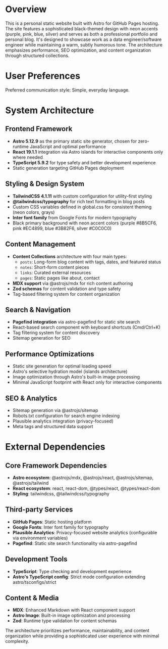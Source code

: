 # Overview

This is a personal static website built with Astro for GitHub Pages hosting. The site features a sophisticated black-themed design with neon accents (purple, pink, blue, silver) and serves as both a professional portfolio and personal blog. It's designed to showcase work as a data engineer/software engineer while maintaining a warm, subtly humorous tone. The architecture emphasizes performance, SEO optimization, and content organization through structured collections.

# User Preferences

Preferred communication style: Simple, everyday language.

# System Architecture

## Frontend Framework
- **Astro 5.12.9** as the primary static site generator, chosen for zero-runtime JavaScript and optimal performance
- **React 19.1.1** integration via Astro islands for interactive components only where needed
- **TypeScript 5.9.2** for type safety and better development experience
- Static generation targeting GitHub Pages deployment

## Styling & Design System
- **TailwindCSS 4.1.11** with custom configuration for utility-first styling
- **@tailwindcss/typography** for rich text formatting in blog posts
- Custom CSS variables defined in global.css for consistent theming (neon colors, grays)
- **Inter font family** from Google Fonts for modern typography
- Black primary background with neon accent colors (purple #8B5CF6, pink #EC4899, blue #3B82F6, silver #C0C0C0)

## Content Management
- **Content Collections** architecture with four main types:
  - `posts`: Long-form blog content with tags, dates, and featured status
  - `notes`: Short-form content pieces
  - `links`: Curated external resources
  - `pages`: Static pages like about, contact
- **MDX support** via @astrojs/mdx for rich content authoring
- **Zod schemas** for content validation and type safety
- Tag-based filtering system for content organization

## Search & Navigation
- **Pagefind integration** via astro-pagefind for static site search
- React-based search component with keyboard shortcuts (Cmd/Ctrl+K)
- Tag filtering system for content discovery
- Sitemap generation for SEO

## Performance Optimizations
- Static site generation for optimal loading speed
- Astro's selective hydration model (islands architecture)
- Image optimization through Astro's built-in image processing
- Minimal JavaScript footprint with React only for interactive components

## SEO & Analytics
- Sitemap generation via @astrojs/sitemap
- Robots.txt configuration for search engine indexing
- Plausible analytics integration (privacy-focused)
- Meta tags and structured data support

# External Dependencies

## Core Framework Dependencies
- **Astro ecosystem**: @astrojs/mdx, @astrojs/react, @astrojs/sitemap, @astrojs/tailwind
- **React ecosystem**: react, react-dom, @types/react, @types/react-dom
- **Styling**: tailwindcss, @tailwindcss/typography

## Third-party Services
- **GitHub Pages**: Static hosting platform
- **Google Fonts**: Inter font family for typography
- **Plausible Analytics**: Privacy-focused website analytics (configurable via environment variables)
- **Pagefind**: Static site search functionality via astro-pagefind

## Development Tools
- **TypeScript**: Type checking and development experience
- **Astro's TypeScript config**: Strict mode configuration extending astro/tsconfigs/strict

## Content & Media
- **MDX**: Enhanced Markdown with React component support
- **Astro Image**: Built-in image optimization and processing
- **Zod**: Runtime type validation for content schemas

The architecture prioritizes performance, maintainability, and content organization while providing a sophisticated user experience with minimal complexity.